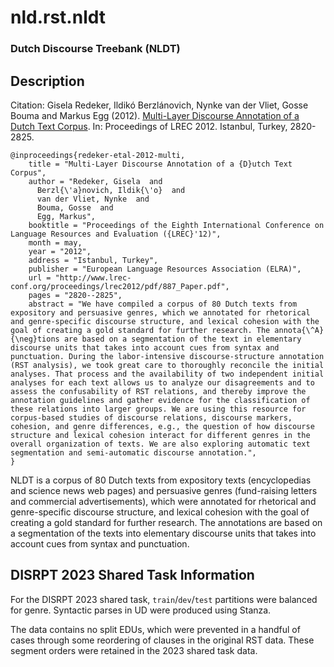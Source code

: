 # nld.rst.nldt

### Dutch Discourse Treebank (NLDT)

## Description

Citation: Gisela Redeker, Ildikó Berzlánovich, Nynke van der Vliet, Gosse Bouma and Markus Egg (2012). [Multi-Layer Discourse Annotation of a Dutch Text Corpus](https://aclanthology.org/L12-1528/). In: Proceedings of LREC 2012. Istanbul, Turkey, 2820-2825.
```
@inproceedings{redeker-etal-2012-multi,
    title = "Multi-Layer Discourse Annotation of a {D}utch Text Corpus",
    author = "Redeker, Gisela  and
      Berzl{\'a}novich, Ildik{\'o}  and
      van der Vliet, Nynke  and
      Bouma, Gosse  and
      Egg, Markus",
    booktitle = "Proceedings of the Eighth International Conference on Language Resources and Evaluation ({LREC}'12)",
    month = may,
    year = "2012",
    address = "Istanbul, Turkey",
    publisher = "European Language Resources Association (ELRA)",
    url = "http://www.lrec-conf.org/proceedings/lrec2012/pdf/887_Paper.pdf",
    pages = "2820--2825",
    abstract = "We have compiled a corpus of 80 Dutch texts from expository and persuasive genres, which we annotated for rhetorical and genre-specific discourse structure, and lexical cohesion with the goal of creating a gold standard for further research. The annota{\^A}{\neg}tions are based on a segmentation of the text in elementary discourse units that takes into account cues from syntax and punctuation. During the labor-intensive discourse-structure annotation (RST analysis), we took great care to thoroughly reconcile the initial analyses. That process and the availability of two independent initial analyses for each text allows us to analyze our disagreements and to assess the confusability of RST relations, and thereby improve the annotation guidelines and gather evidence for the classification of these relations into larger groups. We are using this resource for corpus-based studies of discourse relations, discourse markers, cohesion, and genre differences, e.g., the question of how discourse structure and lexical cohesion interact for different genres in the overall organization of texts. We are also exploring automatic text segmentation and semi-automatic discourse annotation.",
}
```


NLDT is a corpus of 80 Dutch texts from expository texts (encyclopedias and science news web pages) and persuasive genres (fund-raising letters and commercial advertisements), which were annotated for rhetorical and genre-specific discourse structure, and lexical cohesion with the goal of creating a gold standard for further research. The annotations are based on a segmentation of the texts into elementary discourse units that takes into account cues from syntax and punctuation.  

## DISRPT 2023 Shared Task Information

For the DISRPT 2023 shared task, `train`/`dev`/`test` partitions were balanced for genre. 
Syntactic parses in UD were produced using Stanza. 

The data contains no split EDUs, which were prevented in a handful of cases through some reordering of clauses in the original RST data. These segment orders were retained in the 2023 shared task data.
